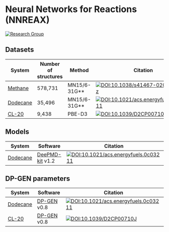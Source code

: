 # Neural Networks for Reactions (NNREAX)
[![Research Group](https://img.shields.io/website-up-down-green-red/https/computchem.cn.svg?label=Research%20Group)](https://computchem.cn)

## Datasets

| System | Number of structures | Method | Citation |
| ----   | ---- | ---- | ---- |
| [Methane](methane/) | 578,731 | MN15/6-31G\*\* | [![DOI:10.1038/s41467-020-19497-z](https://img.shields.io/badge/DOI-10.1038%2Fs41467--020--19497--z-blue)](https://doi.org/10.1038/s41467-020-19497-z)|
| [Dodecane](dodecane/) | 35,496 | MN15/6-31G\*\* | [![DOI:10.1021/acs.energyfuels.0c03211](https://img.shields.io/badge/DOI-10.1021%2Facs.energyfuels.0c03211-blue)](https://doi.org/10.1021/acs.energyfuels.0c03211) |
| [CL-20](cl20/) | 9,438 | PBE-D3 | [![DOI:10.1039/D2CP00710J](https://img.shields.io/badge/DOI-10.1039%2FD2CP00710J-blue)](https://doi.org/10.1039/D2CP00710J) |

## Models
| System | Software | Citation |
| ---- | ---- | ---- |
| [Dodecane](dodecane/) | [DeePMD-kit](https://github.com/deepmodeling/deepmd-kit) v1.2 | [![DOI:10.1021/acs.energyfuels.0c03211](https://img.shields.io/badge/DOI-10.1021%2Facs.energyfuels.0c03211-blue)](https://doi.org/10.1021/acs.energyfuels.0c03211) |

## DP-GEN parameters
| System | Software | Citation |
| ---- | ---- | ---- |
| [Dodecane](dodecane/) | [DP-GEN](https://github.com/deepmodeling/dpgen) v0.8 | [![DOI:10.1021/acs.energyfuels.0c03211](https://img.shields.io/badge/DOI-10.1021%2Facs.energyfuels.0c03211-blue)](https://doi.org/10.1021/acs.energyfuels.0c03211) |
| [CL-20](cl20/) | [DP-GEN](https://github.com/deepmodeling/dpgen) v0.8 | [![DOI:10.1039/D2CP00710J](https://img.shields.io/badge/DOI-10.1039%2FD2CP00710J-blue)](https://doi.org/10.1039/D2CP00710J) |

